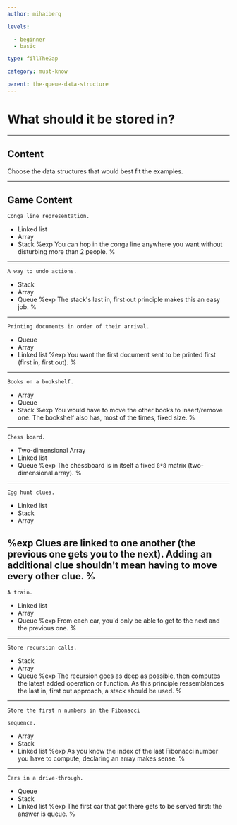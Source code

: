 ```yaml
---
author: mihaiberq

levels:

  - beginner
  - basic

type: fillTheGap

category: must-know

parent: the-queue-data-structure
---
```


# What should it be stored in?

---
## Content

Choose the data structures that would best fit the examples.

---
## Game Content

```
Conga line representation.
```
* Linked list
* Array
* Stack
%exp
You can hop in the conga line anywhere you want without disturbing more than 2 people.
%
---

```
A way to undo actions.
```
* Stack
* Array
* Queue
%exp
The stack's last in, first out principle makes this an easy job.
%
---
```
Printing documents in order of their arrival.
```
* Queue
* Array
* Linked list
%exp
You want the first document sent to be printed first (first in, first out).
%
---
```
Books on a bookshelf.
```
* Array
* Queue
* Stack
%exp
You would have to move the other books to insert/remove one. The bookshelf also has, most of the times, fixed size.
%
---
```
Chess board.
```
* Two-dimensional Array
* Linked list
* Queue
%exp
The chessboard is in itself a fixed `8*8` matrix (two-dimensional array).
%
---
```
Egg hunt clues.
```
* Linked list
* Stack
* Array

%exp
Clues are linked to one another (the previous one gets you to the next). Adding an additional clue shouldn't mean having to move every other clue.
%
---
```
A train.
```
* Linked list
* Array
* Queue
%exp
From each car, you'd only be able to get to the next and the previous one.
%
---
```
Store recursion calls.
```
* Stack
* Array
* Queue
%exp
The recursion goes as deep as possible, then computes the latest added operation or function. As this principle ressemblances the last in, first out approach, a stack should be used.
%
---
```
Store the first n numbers in the Fibonacci

sequence.
```

* Array
* Stack
* Linked list
%exp
As you know the index of the last Fibonacci number you have to compute, declaring an array makes sense.
%
---
```
Cars in a drive-through.
```
* Queue
* Stack
* Linked list
%exp
The first car that got there gets to be served first: the answer is queue.
%
